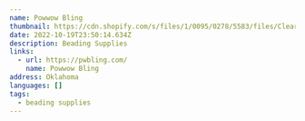```yaml
---
name: Powwow Bling
thumbnail: https://cdn.shopify.com/s/files/1/0095/0278/5583/files/ClearLogo1_2000x.png?v=1658595454
date: 2022-10-19T23:50:14.634Z
description: Beading Supplies
links:
  - url: https://pwbling.com/
    name: Powwow Bling
address: Oklahoma
languages: []
tags:
  - beading supplies
---
```

